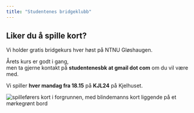 ```yaml
---
title: "Studentenes bridgeklubb"
---
```

<h2>Liker du å spille kort?</h2>
Vi holder gratis bridgekurs hver høst på NTNU Gløshaugen.

Årets kurs er godt i gang,<br /> men ta gjerne kontakt på **studentenesbk at gmail dot com** om du vil være med.

Vi spiller **hver mandag fra 18.15** på **KJL24** på Kjelhuset.

<img alt="spilleførers kort i forgrunnen, med blindemanns kort liggende på et mørkegrønt bord" src="/images/spilleforer.jpg" class="img-fluid" />

<!--
I løpet av 7 mandager fra <strong>kl 18-22</strong> lærer du å melde og spille, uansett forkunnskaper om bridge.<br />

Oppstart er <strong>mandag 2. september</strong>.
Kurset blir holdt på rom <strong>KJL24</strong> på Kjelhuset.
Spørsmål sendes til <strong>studentenesbk at gmail dot com</strong>.

Du trenger ikke melde deg på på forhånd, men det er likevel hyggelig om du gir et lite vink.<br />
Kursbok kan kjøpes for 295 kr, men kurset er gratis.<br />
Du trenger heller ikke makker.

Velkommen på kurs for å lære verdens beste kortspill!

<div class="embed-responsive embed-responsive-4by3 w-50 d-block mx-auto">
<iframe class="embed-reponsive-item" scrolling="no" marginheight="0" marginwidth="0" src="https://use.mazemap.com/embed.html#v=1&zlevel=2&left=10.4025411&right=10.4056846&top=63.4189669&bottom=63.4184952&campuses=ntnu&campusid=1&sharepoitype=poi&sharepoi=298746&utm_medium=iframe" style="border: 1px solid grey"></iframe><br/><small><a href="https://www.mazemap.com/">Map by MazeMap</a></small>
</div>
-->
